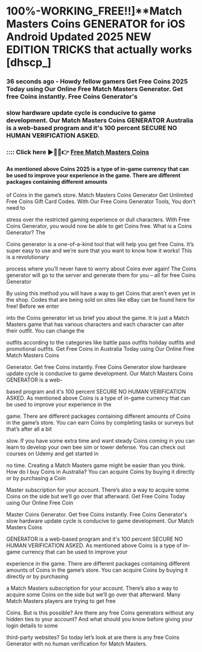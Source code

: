 # 100%-WORKING_FREE!!]**Match Masters Coins GENERATOR for iOS Android Updated 2025 NEW EDITION TRICKS that actually works [dhscp_]

### 36 seconds ago - Howdy fellow gamers Get Free Coins 2025 Today using Our Online Free Match Masters Generator. Get free Coins instantly. Free Coins Generator's 

### slow hardware update cycle is conducive to game development. Our Match Masters Coins GENERATOR Australia is a web-based program and it's 100 percent SECURE NO HUMAN VERIFICATION ASKED.



### :::: Click here ►🔴✅👉 <a href="https://lookerstudio.google.com/s/r1hUZqOMWB8">Free Match Masters Coins</a>



#### As mentioned above Coins 2025 is a type of in-game currency that can be used to improve your experience in the game. There are different packages containing different amounts 

of Coins in the game’s store. Match Masters Coins Generator Get Unlimited Free Coins Gift Card Codes. With Our Free Coins Generator Tools, You don't need to 

stress over the restricted gaming experience or dull characters. With Free Coins Generator, you would now be able to get Coins free. What is a Coins Generator? The 

Coins generator is a one-of-a-kind tool that will help you get free Coins. It’s super easy to use and we’re sure that you want to know how it works! This is a revolutionary 

process where you’ll never have to worry about Coins ever again! The Coins generator will go to the server and generate them for you – all for free Coins Generator 

By using this method you will have a way to get Coins that aren't even yet in the shop. Codes that are being sold on sites like eBay can be found here for free! Before we enter 

into the Coins generator let us brief you about the game. It is just a Match Masters game that has various characters and each character can alter their outfit. You can change the 

outfits according to the categories like battle pass outfits holiday outfits and promotional outfits. Get Free Coins in Australia Today using Our Online Free Match Masters Coins 

Generator. Get free Coins instantly. Free Coins Generator slow hardware update cycle is conducive to game development. Our Match Masters Coins GENERATOR is a web-

based program and it's 100 percent SECURE NO HUMAN VERIFICATION ASKED. As mentioned above Coins is a type of in-game currency that can be used to improve your experience in the 

game. There are different packages containing different amounts of Coins in the game’s store. You can earn Coins by completing tasks or surveys but that’s after all a bit 

slow. If you have some extra time and want steady Coins coming in you can learn to develop your own bee sim or tower defense. You can check out courses on Udemy and get started in 

no time. Creating a Match Masters game might be easier than you think. How do I buy Coins in Australia? You can acquire Coins by buying it directly or by purchasing a Coin 

Master subscription for your account. There’s also a way to acquire some Coins on the side but we’ll go over that afterward. Get Free Coins Today using Our Online Free Coin 

Master Coins Generator. Get free Coins instantly. Free Coins Generator's slow hardware update cycle is conducive to game development. Our Match Masters Coins 

GENERATOR is a web-based program and it's 100 percent SECURE NO HUMAN VERIFICATION ASKED. As mentioned above Coins is a type of in-game currency that can be used to improve your 

experience in the game. There are different packages containing different amounts of Coins in the game’s store. You can acquire Coins by buying it directly or by purchasing 

a Match Masters subscription for your account. There’s also a way to acquire some Coins on the side but we’ll go over that afterward. Many Match Masters players are trying to get free 

Coins. But is this possible? Are there any free Coins generators without any hidden ties to your account? And what should you know before giving your login details to some 

third-party websites? So today let’s look at are there is any free Coins Generator with no human verification for Match Masters.


